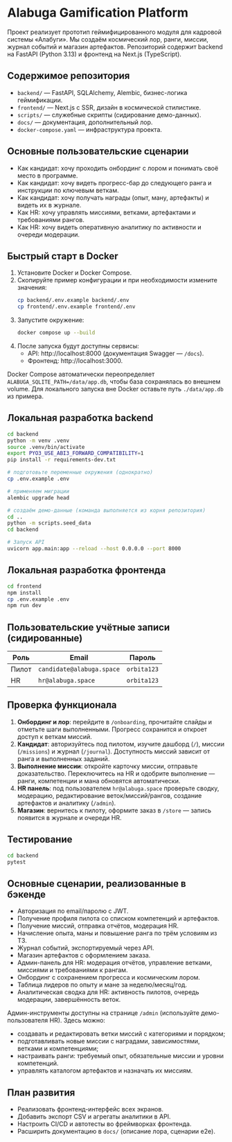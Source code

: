 # Alabuga Gamification Platform

Проект реализует прототип геймифицированного модуля для кадровой системы «Алабуги». Мы создаём космический лор, ранги, миссии, журнал событий и магазин артефактов. Репозиторий содержит backend на FastAPI (Python 3.13) и фронтенд на Next.js (TypeScript).

## Содержимое репозитория

- `backend/` — FastAPI, SQLAlchemy, Alembic, бизнес-логика геймификации.
- `frontend/` — Next.js с SSR, дизайн в космической стилистике.
- `scripts/` — служебные скрипты (сидирование демо-данных).
- `docs/` — документация, дополнительный лор.
- `docker-compose.yaml` — инфраструктура проекта.

## Основные пользовательские сценарии

- Как кандидат: хочу проходить онбординг с лором и понимать своё место в программе.
- Как кандидат: хочу видеть прогресс-бар до следующего ранга и инструкции по ключевым веткам.
- Как кандидат: хочу получать награды (опыт, ману, артефакты) и видеть их в журнале.
- Как HR: хочу управлять миссиями, ветками, артефактами и требованиями рангов.
- Как HR: хочу видеть оперативную аналитику по активности и очереди модерации.

## Быстрый старт в Docker

1. Установите Docker и Docker Compose.
2. Скопируйте пример конфигурации и при необходимости измените значения:
   ```bash
   cp backend/.env.example backend/.env
   cp frontend/.env.example frontend/.env
   ```
3. Запустите окружение:
   ```bash
   docker compose up --build
   ```
4. После запуска будут доступны сервисы:
   - API: http://localhost:8000 (документация Swagger — `/docs`).
   - Фронтенд: http://localhost:3000.

Docker Compose автоматически переопределяет `ALABUGA_SQLITE_PATH=/data/app.db`, чтобы база сохранялась во внешнем volume. Для локального запуска вне Docker оставьте путь `./data/app.db` из примера.

## Локальная разработка backend

```bash
cd backend
python -m venv .venv
source .venv/bin/activate
export PYO3_USE_ABI3_FORWARD_COMPATIBILITY=1
pip install -r requirements-dev.txt

# подготовьте переменные окружения (однократно)
cp .env.example .env

# применяем миграции
alembic upgrade head

# создаём демо-данные (команда выполняется из корня репозитория)
cd ..
python -m scripts.seed_data
cd backend

# Запуск API
uvicorn app.main:app --reload --host 0.0.0.0 --port 8000
```

## Локальная разработка фронтенда

```bash
cd frontend
npm install
cp .env.example .env
npm run dev
```

## Пользовательские учётные записи (сидированные)

| Роль | Email | Пароль |
| --- | --- | --- |
| Пилот | `candidate@alabuga.space` | `orbita123` |
| HR | `hr@alabuga.space` | `orbita123` |

## Проверка функционала

1. **Онбординг и лор**: перейдите в `/onboarding`, прочитайте слайды и отметьте шаги выполненными. Прогресс сохранится и откроет доступ к веткам миссий.
2. **Кандидат**: авторизуйтесь под пилотом, изучите дашборд (`/`), миссии (`/missions`) и журнал (`/journal`). Доступность миссий зависит от ранга и выполненных заданий.
3. **Выполнение миссии**: откройте карточку миссии, отправьте доказательство. Переключитесь на HR и одобрите выполнение — ранги, компетенции и мана обновятся автоматически.
4. **HR панель**: под пользователем `hr@alabuga.space` проверьте сводку, модерацию, редактирование веток/миссий/рангов, создание артефактов и аналитику (`/admin`).
5. **Магазин**: вернитесь к пилоту, оформите заказ в `/store` — запись появится в журнале и очереди HR.

## Тестирование

```bash
cd backend
pytest
```

## Основные сценарии, реализованные в бэкенде

- Авторизация по email/паролю с JWT.
- Получение профиля пилота со списком компетенций и артефактов.
- Получение миссий, отправка отчётов, модерация HR.
- Начисление опыта, маны и повышение ранга по трём условиям из ТЗ.
- Журнал событий, экспортируемый через API.
- Магазин артефактов с оформлением заказа.
- Админ-панель для HR: модерация отчётов, управление ветками, миссиями и требованиями к рангам.
- Онбординг с сохранением прогресса и космическим лором.
- Таблица лидеров по опыту и мане за неделю/месяц/год.
- Аналитическая сводка для HR: активность пилотов, очередь модерации, завершённость веток.

Админ-инструменты доступны на странице `/admin` (используйте демо-пользователя HR). Здесь можно:

- создавать и редактировать ветки миссий с категориями и порядком;
- подготавливать новые миссии с наградами, зависимостями, ветками и компетенциями;
- настраивать ранги: требуемый опыт, обязательные миссии и уровни компетенций.
- управлять каталогом артефактов и назначать их миссиям.

## План развития

- Реализовать фронтенд-интерфейс всех экранов.
- Добавить экспорт CSV и агрегаты аналитики в API.
- Настроить CI/CD и автотесты во фреймворках фронтенда.
- Расширить документацию в `docs/` (описание лора, сценарии e2e).
